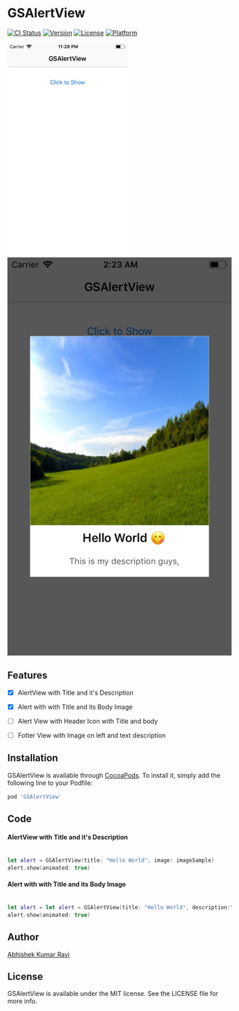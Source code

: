 # GSAlertView

[![CI Status](http://img.shields.io/travis/greenSyntax/GSAlertView.svg?style=flat)](https://travis-ci.org/greenSyntax/GSAlertView)
[![Version](https://img.shields.io/cocoapods/v/GSAlertView.svg?style=flat)](http://cocoapods.org/pods/GSAlertView)
[![License](https://img.shields.io/cocoapods/l/GSAlertView.svg?style=flat)](http://cocoapods.org/pods/GSAlertView)
[![Platform](https://img.shields.io/cocoapods/p/GSAlertView.svg?style=flat)](http://cocoapods.org/pods/GSAlertView)

![Screenshot](screenshot.gif)
![Screenshot](screenshot_2.png)

## Features

- [x] AlertView with Title and it's Description
- [x] Alert with with Title and its Body Image
- [ ] Alert View with Header Icon with Title and body
- [ ] Fotter View with Image on left and text description


## Installation

GSAlertView is available through [CocoaPods](http://cocoapods.org). To install
it, simply add the following line to your Podfile:

```ruby
pod 'GSAlertView'
```

## Code

#### AlertView with Title and it's Description

```swift

let alert = GSAlertView(title: "Hello World", image: imageSample)
alert.show(animated: true)

```

#### Alert with with Title and its Body Image

```swift

let alert = let alert = GSAlertView(title: "Hello World", description:"This is my description")
alert.show(animated: true)

```

## Author

[Abhishek Kumar Ravi](https://greensyntax.co.in)

## License

GSAlertView is available under the MIT license. See the LICENSE file for more info.
